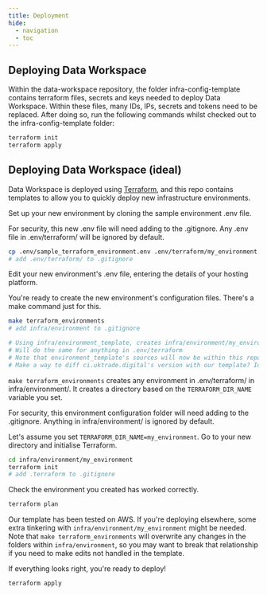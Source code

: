 ```yaml
---
title: Deployment
hide:
  - navigation
  - toc
---
```

## Deploying Data Workspace

Within the data-workspace repository, the folder infra-config-template contains terraform files, secrets and keys needed to deploy Data Workspace. Within these files, many IDs, IPs, secrets and tokens need to be replaced. After doing so, run the following commands whilst checked out to the infra-config-template folder:

```bash
terraform init
terraform apply
```

## Deploying Data Workspace (ideal)

Data Workspace is deployed using [Terraform](https://developer.hashicorp.com/terraform), and this repo contains templates to allow you to quickly deploy new infrastructure environments.

Set up your new environment by cloning the sample environment .env file.

For security, this new .env file will need adding to the .gitignore. Any .env file in .env/terraform/ will be ignored by default.

```bash
cp .env/sample_terraform_environment.env .env/terraform/my_environment.env
# add .env/terraform/ to .gitignore
```

Edit your new environment's .env file, entering the details of your hosting platform.

You're ready to create the new environment's configuration files. There's a make command just for this.

```bash
make terraform_environments
# add infra/environment to .gitignore

# Using infra/environment_template, creates infra/environment/my_environment/ using the my_environment.env settings
# Will do the same for anything in .env/terraform
# Note that environment_template's sources will now be within this repo, and will need updating
# Make a way to diff ci.uktrade.digital's version with our template? Idk.
```

`make terraform_environments` creates any environment in .env/terraform/ in infra/environment/. It creates a directory based on the `TERRAFORM_DIR_NAME` variable you set.

For security, this environment configuration folder will need adding to the .gitignore. Anything in infra/environment/ is ignored by default.

Let's assume you set `TERRAFORM_DIR_NAME=my_environment`. Go to your new directory and initialise Terraform.

```bash
cd infra/environment/my_environment
terraform init
# add .terraform to .gitignore
```

Check the environment you created has worked correctly.

```bash
terraform plan
```

Our template has been tested on AWS. If you're deploying elsewhere, some extra tinkering with `infra/environment/my_environment` might be needed. Note that `make terraform_environments` will overwrite any changes in the folders within `infra/environment`, so you may want to break that relationship if you need to make edits not handled in the template. 

If everything looks right, you're ready to deploy!

```bash
terraform apply
```
